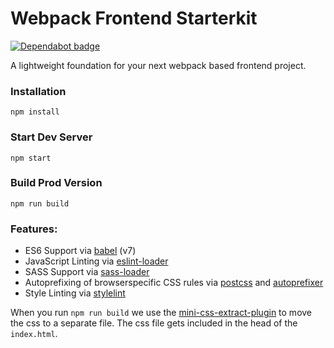 # Webpack Frontend Starterkit

[![Dependabot badge](https://flat.badgen.net/dependabot/wbkd/webpack-starter?icon=dependabot)](https://dependabot.com/)

A lightweight foundation for your next webpack based frontend project.

### Installation

```
npm install
```

### Start Dev Server

```
npm start
```

### Build Prod Version

```
npm run build
```

### Features:

-   ES6 Support via [babel](https://babeljs.io/) (v7)
-   JavaScript Linting via [eslint-loader](https://github.com/MoOx/eslint-loader)
-   SASS Support via [sass-loader](https://github.com/jtangelder/sass-loader)
-   Autoprefixing of browserspecific CSS rules via [postcss](https://postcss.org/) and [autoprefixer](https://github.com/postcss/autoprefixer)
-   Style Linting via [stylelint](https://stylelint.io/)

When you run `npm run build` we use the [mini-css-extract-plugin](https://github.com/webpack-contrib/mini-css-extract-plugin) to move the css to a separate file. The css file gets included in the head of the `index.html`.
